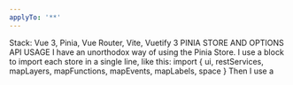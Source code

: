 ```yaml
---
applyTo: '**'
---
```

Stack: Vue 3, Pinia, Vue Router, Vite, Vuetify 3
PINIA STORE AND OPTIONS API USAGE
I have an unorthodox way of using the Pinia Store.
I use a <setup script> block to import each store in a single line, like this: 
import { ui, restServices, mapLayers, mapFunctions, mapEvents, mapLabels, space } 
Then I use a <script> block and do all my script using the Options API.
This allows me to skip using .value suffixes, and skip store boilplate and the need to preface stores with '.this'
Please adhere to this pattern in all my code.
I use the Options API in my Vue components.

CODE FORMATTING AND STYLE
Template Blocks:
4-space indentation - Applied consistently throughout the template
All-caps comments - Added descriptive comments above each feature (PHOTO REVIEW OVERLAY, TOP BAR, PAGINATION CONTROLS, etc.)
Line feeds between features - Added proper spacing between each major section
Prop density - Started props with class when possible, grouped 3+ props per line, and put long props (like style or complex click handlers) on their own lines
Closing brackets - Removed standalone closing brackets and kept them on the same line as the last prop

Script Blocks:
Normal case comments - Added descriptive comments above each computed property and method
Line feeds between methods/computed - Added proper spacing between each function for better readability

If using an api call in api.js, assume this code is correct and do not change it unless specifically requested.

Vuetify 3
I use Vuetify 3 in my code.
Before adding divs, or custom creations, always consider using Vuetify components's properties to achieve the same result.
Instead of doing custom flex layouts always try to use Vuetify's v-row / v-col components.

CSS
Whenever possible try to use Vuetify's built-in helper classes and properties to style components instead of writing custom CSS.  Consider this for spacing, colors, alignments, and more.

COMMENTS
I like the comments that I have written in my code.
I want to keep all comments in my code.
Do not remove or modify any comments
Do not add comments like "this was changed" or "this was added"
Do not add comments unless they explain the logic of the code.

APPLICATION SPECIFIC
